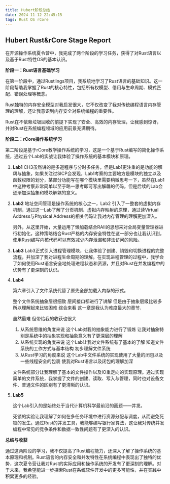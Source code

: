 ```yaml
---
title: Hubert阶段总结
date: 2024-11-12 22:45:15
tags: Rust OS rCore 
---
```


## Hubert Rust&rCore Stage Report

在开源操作系统夏令营中，我完成了两个阶段的学习任务，获得了对Rust语言以及基于Rust特性OS的基本认识。

**阶段一：Rust语言基础学习**

在第一阶段中，通过Rustlings项目，我系统地学习了Rust语言的基础知识。这一阶段帮助我掌握了Rust的核心特性，包括所有权模型、借用与生命周期、模式匹配、错误处理等概念。

Rust独特的内存安全模型对我启发很大，它不仅改变了我对传统编程语言内存管理的理解，还让我意识到内存安全对系统编程的重要性。

Rust在不依赖垃圾回收的前提下实现了安全、高效的内存管理，让我感到惊讶，并对Rust在系统编程领域的应用前景充满期待。

**阶段二：rCore操作系统学习**

第二阶段是基于rCore教学操作系统的学习，这是一个基于Rust编写的简化操作系统，通过五个Lab的实战让我体验了操作系统的基本模块和原理。

1. **Lab1**
   CH3虽然讲的是多道程序与分时多任务，但是Lab1更注重的是功能的解耦与抽象，如果关注过SICP会发现，Lab1考察的主要地方是模块的独立以及函数权限的划分，某部分功能写在哪个模块里需要稍微思考一下，虽然在Lab1中这种考察非常简单以至于略一思考即可写出解耦的代码，但是后续的Lab会逐渐加深抽象和模块解耦的意义。

2. **Lab2**
   地址空间管理是操作系统的核心之一，Lab2 引入了一整套的虚拟内存机制，通过这一Lab了解了分页机制、虚拟内存映射的原理，通过读Virtual Address与Physical Address的相关代码让我对内存管理的理解更加深入。

   另外，从这里开始，大量运用了懒加载结合RAII的思想来对全局变量管理器进行初始化，这种策略结合Rust严格的内存安全特性在这一部分也让我认识到，使用Rust编写内核代码可以有效减少内存泄漏和非法访问的风险。

3. **Lab3**
   Lab3正式引入进程管理模块，让我体验了创建、销毁和切换进程的完整流程，并加深了我对进程生命周期的理解。在实现进程管理的过程中，我学会了如何使用Rust语言安全地处理进程状态和资源，并且对Rust在并发编程中的优势有了更深刻的认识。

4. **Lab4**

   第六章引入了文件系统代替了原先全部加载入内存的形式。

   整个文件系统抽象层很细致 层间接口都进行了讲解 但是由于抽象层级比较多 所以理解起来比较困难 综合来看 这一章是我认为难度最大的章节.

   虽然最难 但带给我的收获也很大

   1. 从系统思维的角度来说 这个Lab对我的抽象能力进行了锻炼 让我对抽象特别是系统中的抽象实现和抽象意义有了更深层的理解
   2. 从系统实现的角度来说 这个Lab让我对文件系统有了基本的了解 知道文件系统的工作方式与基本结构 初步理解文件系统
   3. 从Rust学习的角度来说 这个Lab中文件系统的实现使用了大量的闭包以及一些线程安全的包裹 使我对Rust语言以及闭包的理解加深

   文件系统部分让我理解了基本的文件操作以及IO重定向的实现原理。通过实现简单的文件系统，我掌握了文件的创建、读取、写入与管理，同时也对设备文件、普通文件的区别有了更清晰的认识。

5. **Lab5**

   这个Lab引入的是始终处于当代计算机科学最前沿的画题——并发。

   死锁的实验让我理解了如何在多任务环境中进行资源分配与调度，从而避免死锁的发生。通过Rust的并发工具，我能够编写银行家算法，这让我对传统并发编程中常见的竞争条件和数据一致性问题有了更深入的认识。

**总结与收获**

通过这两阶段的学习，我不仅提高了Rust编程能力，还深入了解了操作系统的基本原理和机制。Rust语言的内存安全和并发特性在系统编程中表现出了独特的优势，这次夏令营让我对Rust的实际应用和操作系统的开发有了更深刻的理解。对于未来，我希望能进一步探索Rust在系统软件开发中的更多可能性，并在实践中积累更多的经验。
